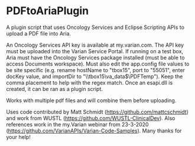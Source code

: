# PDFtoAriaPlugin

A plugin script that uses Oncology Services and Eclipse Scripting APIs to upload a PDF file into Aria.

An Oncology Services API key is available at my.varian.com.  The API key must be uploaded into the Varian Service Portal.  If running on a test box, Aria must have the Oncology Services package installed (must be able to access Documents workspace).  Must also edit the app.config file values to be site specific (e.g. rename hostName to "tbox15", port to "55051", enter docKey value, and importDir to "\\\tbox15\va_data$\PDFTemp").  Keep the comma placement to help with the regex match.  Once an esapi.dll is created, it can be ran as a plugin script.

Works with multiple pdf files and will combine them before uploading.

Uses code contributed by Matt Schmidt (https://github.com/mattcschmidt) and work from WUSTL (https://github.com/WUSTL-ClinicalDev).  Also references work in the my.Varian webinar from 23-3-2020 (https://github.com/VarianAPIs/Varian-Code-Samples).  Many thanks for your help!

